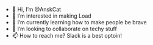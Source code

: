 - 👋 Hi, I’m @AnskCat
- 👀 I’m interested in making Load
- 🌱 I’m currently learning how to make people be brave
- 💞️ I’m looking to collaborate on techy stuff
- 📫 How to reach me? Slack is a best optoin!

<!---
AnskCat/AnskCat is a ✨ special ✨ repository because its `README.md` (this file) appears on your GitHub profile.
You can click the Preview link to take a look at your changes.
--->
